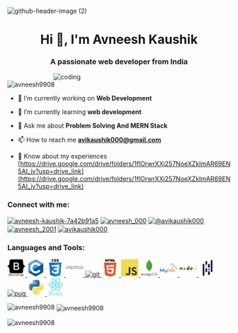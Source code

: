 ![github-header-image (2)](https://github.com/avneesh9908/avneesh9908/assets/94961491/867cceeb-901b-4394-8d73-c45d3dd16c5a)
<h1 align="center">Hi 👋, I'm Avneesh Kaushik</h1>
<h3 align="center">A passionate web developer from India</h3>
<img align ="right" alt="coding" width="400" src="https://camo.githubusercontent.com/c1dcb74cc1c1835b1d716f5051499a2814c683c806b15f04b0eba492863703e9/68747470733a2f2f63646e2e6472696262626c652e636f6d2f75736572732f3733303730332f73637265656e73686f74732f363538313234332f6176656e746f2e676966">

<p align="left"> <img src="https://komarev.com/ghpvc/?username=avneesh9908&label=Profile%20views&color=0e75b6&style=flat" alt="avneesh9908" /> </p>

- 🔭 I’m currently working on **Web Development**

- 🌱 I’m currently learning **web development**

- 💬 Ask me about **Problem Solving And MERN Stack**

- 📫 How to reach me **avikaushik000@gmail.com**

- 📄 Know about my experiences [https://drive.google.com/drive/folders/1flOrwrXXj257NoeXZklmAR69EN5AI_iv?usp=drive_link](https://drive.google.com/drive/folders/1flOrwrXXj257NoeXZklmAR69EN5AI_iv?usp=drive_link)

<h3 align="left">Connect with me:</h3>
<p align="left">
<a href="https://linkedin.com/in/avneesh-kaushik-7a42b91a5" target="blank"><img align="center" src="https://raw.githubusercontent.com/rahuldkjain/github-profile-readme-generator/master/src/images/icons/Social/linked-in-alt.svg" alt="avneesh-kaushik-7a42b91a5" height="30" width="40" /></a>
<a href="https://www.codechef.com/users/avneesh_000" target="blank"><img align="center" src="https://cdn.jsdelivr.net/npm/simple-icons@3.1.0/icons/codechef.svg" alt="avneesh_000" height="30" width="40" /></a>
<a href="https://www.hackerrank.com/@avikaushik000" target="blank"><img align="center" src="https://raw.githubusercontent.com/rahuldkjain/github-profile-readme-generator/master/src/images/icons/Social/hackerrank.svg" alt="@avikaushik000" height="30" width="40" /></a>
<a href="https://www.leetcode.com/avneesh_2001" target="blank"><img align="center" src="https://raw.githubusercontent.com/rahuldkjain/github-profile-readme-generator/master/src/images/icons/Social/leet-code.svg" alt="avneesh_2001" height="30" width="40" /></a>
<a href="https://auth.geeksforgeeks.org/user/avikaushik000" target="blank"><img align="center" src="https://raw.githubusercontent.com/rahuldkjain/github-profile-readme-generator/master/src/images/icons/Social/geeks-for-geeks.svg" alt="avikaushik000" height="30" width="40" /></a>
</p>

<h3 align="left">Languages and Tools:</h3>
<p align="left"> <a href="https://getbootstrap.com" target="_blank" rel="noreferrer"> <img src="https://raw.githubusercontent.com/devicons/devicon/master/icons/bootstrap/bootstrap-plain-wordmark.svg" alt="bootstrap" width="40" height="40"/> </a> <a href="https://www.cprogramming.com/" target="_blank" rel="noreferrer"> <img src="https://raw.githubusercontent.com/devicons/devicon/master/icons/c/c-original.svg" alt="c" width="40" height="40"/> </a> <a href="https://www.w3schools.com/css/" target="_blank" rel="noreferrer"> <img src="https://raw.githubusercontent.com/devicons/devicon/master/icons/css3/css3-original-wordmark.svg" alt="css3" width="40" height="40"/> </a> <a href="https://expressjs.com" target="_blank" rel="noreferrer"> <img src="https://raw.githubusercontent.com/devicons/devicon/master/icons/express/express-original-wordmark.svg" alt="express" width="40" height="40"/> </a> <a href="https://git-scm.com/" target="_blank" rel="noreferrer"> <img src="https://www.vectorlogo.zone/logos/git-scm/git-scm-icon.svg" alt="git" width="40" height="40"/> </a> <a href="https://www.w3.org/html/" target="_blank" rel="noreferrer"> <img src="https://raw.githubusercontent.com/devicons/devicon/master/icons/html5/html5-original-wordmark.svg" alt="html5" width="40" height="40"/> </a> <a href="https://developer.mozilla.org/en-US/docs/Web/JavaScript" target="_blank" rel="noreferrer"> <img src="https://raw.githubusercontent.com/devicons/devicon/master/icons/javascript/javascript-original.svg" alt="javascript" width="40" height="40"/> </a> <a href="https://www.mongodb.com/" target="_blank" rel="noreferrer"> <img src="https://raw.githubusercontent.com/devicons/devicon/master/icons/mongodb/mongodb-original-wordmark.svg" alt="mongodb" width="40" height="40"/> </a> <a href="https://www.mysql.com/" target="_blank" rel="noreferrer"> <img src="https://raw.githubusercontent.com/devicons/devicon/master/icons/mysql/mysql-original-wordmark.svg" alt="mysql" width="40" height="40"/> </a> <a href="https://nodejs.org" target="_blank" rel="noreferrer"> <img src="https://raw.githubusercontent.com/devicons/devicon/master/icons/nodejs/nodejs-original-wordmark.svg" alt="nodejs" width="40" height="40"/> </a> <a href="https://pandas.pydata.org/" target="_blank" rel="noreferrer"> <img src="https://raw.githubusercontent.com/devicons/devicon/2ae2a900d2f041da66e950e4d48052658d850630/icons/pandas/pandas-original.svg" alt="pandas" width="40" height="40"/> </a> <a href="https://pugjs.org" target="_blank" rel="noreferrer"> <img src="https://cdn.worldvectorlogo.com/logos/pug.svg" alt="pug" width="40" height="40"/> </a> <a href="https://www.python.org" target="_blank" rel="noreferrer"> <img src="https://raw.githubusercontent.com/devicons/devicon/master/icons/python/python-original.svg" alt="python" width="40" height="40"/> </a> <a href="https://reactjs.org/" target="_blank" rel="noreferrer"> <img src="https://raw.githubusercontent.com/devicons/devicon/master/icons/react/react-original-wordmark.svg" alt="react" width="40" height="40"/> </a> </p>

<p><img align="left" src="https://github-readme-stats.vercel.app/api/top-langs?username=avneesh9908&show_icons=true&locale=en&layout=compact" alt="avneesh9908" /></p>

<p>&nbsp;<img align="center" src="https://github-readme-stats.vercel.app/api?username=avneesh9908&show_icons=true&locale=en" alt="avneesh9908" /></p>

<p><img align="center" src="https://github-readme-streak-stats.herokuapp.com/?user=avneesh9908&" alt="avneesh9908" /></p>
